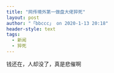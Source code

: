 ```yaml
---
title: "网传境外第一做盘大佬猝死"
layout: post
author: "「bbccc」 on 2020-1-13 20:18"
header-style: text
tags:
  - 新闻
  - 猝死
---
```


<head></head>
<body>
  钱还在，人却没了，真是悲催啊
 <br>
</body>


